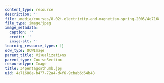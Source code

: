 ```yaml
---
content_type: resource
description: ''
file: /media/courses/8-02t-electricity-and-magnetism-spring-2005/4e71688eb47772a4d4f69cbab6d64b48_34pentagonthumb.jpg
file_type: image/jpeg
image_metadata:
  caption: ''
  credit: ''
  image-alt: ''
learning_resource_types: []
ocw_type: OCWImage
parent_title: Visualizations
parent_type: CourseSection
resourcetype: Image
title: 34pentagonthumb.jpg
uid: 4e71688e-b477-72a4-d4f6-9cbab6d64b48
---
```

